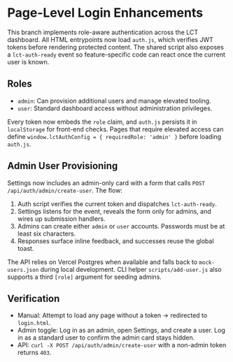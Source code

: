 # Page-Level Login Enhancements

This branch implements role-aware authentication across the LCT dashboard. All HTML entrypoints now load `auth.js`, which verifies JWT tokens before rendering protected content. The shared script also exposes a `lct-auth-ready` event so feature-specific code can react once the current user is known.

## Roles

- `admin`: Can provision additional users and manage elevated tooling.
- `user`: Standard dashboard access without administration privileges.

Every token now embeds the `role` claim, and `auth.js` persists it in `localStorage` for front-end checks. Pages that require elevated access can define `window.lctAuthConfig = { requiredRole: 'admin' }` before loading `auth.js`.

## Admin User Provisioning

Settings now includes an admin-only card with a form that calls `POST /api/auth/admin/create-user`. The flow:

1. Auth script verifies the current token and dispatches `lct-auth-ready`.
2. Settings listens for the event, reveals the form only for admins, and wires up submission handlers.
3. Admins can create either `admin` or `user` accounts. Passwords must be at least six characters.
4. Responses surface inline feedback, and successes reuse the global toast.

The API relies on Vercel Postgres when available and falls back to `mock-users.json` during local development. CLI helper `scripts/add-user.js` also supports a third `[role]` argument for seeding admins.

## Verification

- Manual: Attempt to load any page without a token → redirected to `login.html`.
- Admin toggle: Log in as an admin, open Settings, and create a user. Log in as a standard user to confirm the admin card stays hidden.
- API: `curl -X POST /api/auth/admin/create-user` with a non-admin token returns `403`.

